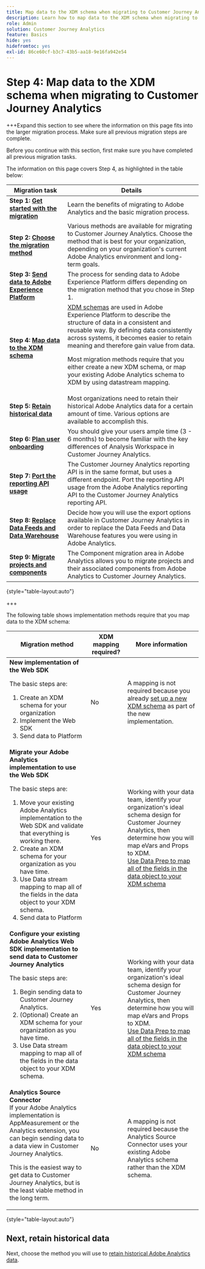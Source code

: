 ```yaml
---
title: Map data to the XDM schema when migrating to Customer Journey Analytics
description: Learn how to map data to the XDM schema when migrating to Customer Journey Analytics
role: Admin
solution: Customer Journey Analytics
feature: Basics
hide: yes
hidefromtoc: yes
exl-id: 86ce60cf-b3c7-43b5-aa18-9e16fa942e54
---
```

# Step 4: Map data to the XDM schema when migrating to Customer Journey Analytics

+++Expand this section to see where the information on this page fits into the larger migration process. Make sure all previous migration steps are complete.

Before you continue with this section, first make sure you have completed all previous migration tasks.

The information on this page covers Step 4, as highlighted in the table below: 

| Migration task | Details |
|---------|----------|
| **Step 1: [Get started with the migration](/help/getting-started/cja-migration/cja-migration-getstarted.md)** | Learn the benefits of migrating to Adobe Analytics and the basic migration process. |
| **Step 2: [Choose the migration method](/help/getting-started/cja-migration/cja-migration-method.md)** | Various methods are available for migrating to Customer Journey Analytics. Choose the method that is best for your organization, depending on your organization's current Adobe Analytics environment and long-term goals. | 
| **Step 3: [Send data to Adobe Experience Platform](/help/getting-started/cja-migration/cja-migration-send-to-platform.md)** | The process for sending data to Adobe Experience Platform differs depending on the migration method that you chose in Step 1. | 
| <span class="preview">**Step 4: [Map data to the XDM schema](/help/getting-started/cja-migration/cja-migration-xdm.md)**</span> | <span class="preview">[XDM schemas](https://experienceleague.adobe.com/en/docs/experience-platform/xdm/home#xdm-schemas) are used in Adobe Experience Platform to describe the structure of data in a consistent and reusable way. By defining data consistently across systems, it becomes easier to retain meaning and therefore gain value from data.<p>Most migration methods require that you either create a new XDM schema, or map your existing Adobe Analytics schema to XDM by using datastream mapping.</p></span>  |
| **Step 5: [Retain historical data](/help/getting-started/cja-migration/cja-migration-historical-data.md)** | Most organizations need to retain their historical Adobe Analytics data for a certain amount of time. Various options are available to accomplish this.  | 
| **Step 6: [Plan user onboarding](/help/getting-started/cja-migration/cja-migration-onboarding.md)** | You should give your users ample time (3 - 6 months) to become familiar with the key differences of Analysis Workspace in Customer Journey Analytics. | 
| **Step 7: [Port the reporting API usage](/help/getting-started/cja-migration/cja-migration-api.md)** | The Customer Journey Analytics reporting API is in the same format, but uses a different endpoint. Port the reporting API usage from the Adobe Analytics reporting API to the Customer Journey Analytics reporting API. | 
| **Step 8: [Replace Data Feeds and Data Warehouse](/help/getting-started/cja-migration/cja-migration-export-options.md)** | Decide how you will use the export options available in Customer Journey Analytics in order to replace the Data Feeds and Data Warehouse features you were using in Adobe Analytics.  |
| **Step 9: [Migrate projects and components](/help/getting-started/cja-migration/cja-migration-projects.md)** | The Component migration area in Adobe Analytics allows you to migrate projects and their associated components from Adobe Analytics to Customer Journey Analytics.  |

{style="table-layout:auto"}

+++

The following table shows implementation methods require that you map data to the XDM schema:
 

| Migration method | XDM mapping required? | More information |
|---------|----------|---------|
| **New implementation of the Web SDK**<p>The basic steps are:</p><ol><li>Create an XDM schema for your organization</li><li>Implement the Web SDK</li><li>Send data to Platform</li></ol>| No | A mapping is not required because you already [set up a new XDM schema](https://experienceleague.adobe.com/en/docs/analytics-platform/using/cja-data-ingestion/ingest-use-guides/edge-network/aepwebsdk#set-up-a-schema) as part of the new implementation. |
| **Migrate your Adobe Analytics implementation to use the Web SDK**<p>The basic steps are:</p><ol><li>Move your existing Adobe Analytics implementation to the Web SDK and validate that everything is working there.</li><li>Create an XDM schema for your organization as you have time.</li><li>Use Data stream mapping to map all of the fields in the data object to your XDM schema.</li><li>Send data to Platform</li></ol> | Yes | Working with your data team, identify your organization's ideal schema design for Customer Journey Analytics, then determine how you will map eVars and Props to XDM.</br>[Use Data Prep to map all of the fields in the data object to your XDM schema](https://experienceleague.adobe.com/en/docs/experience-platform/data-prep/home) |
| **Configure your existing Adobe Analytics Web SDK implementation to send data to Customer Journey Analytics**<p>The basic steps are:</p><ol><li>Begin sending data to Customer Journey Analytics.<!-- What's involved here? Just point it at CJA? --></li><li>(Optional) Create an XDM schema for your organization as you have time.</li><li>Use Data stream mapping to map all of the fields in the data object to your XDM schema.</li></ol>  | Yes | Working with your data team, identify your organization's ideal schema design for Customer Journey Analytics, then determine how you will map eVars and Props to XDM.</br>[Use Data Prep to map all of the fields in the data object to your XDM schema](https://experienceleague.adobe.com/en/docs/experience-platform/data-prep/home) |
| **Analytics Source Connector**</br>If your Adobe Analytics implementation is AppMeasurement or the Analytics extension, you can begin sending data to a data view in Customer Journey Analytics.<p>This is the easiest way to get data to Customer Journey Analytics, but is the least viable method in the long term.</p>  | No | A mapping is not required because the Analytics Source Connector uses your existing Adobe Analytics schema rather than the XDM schema. |

{style="table-layout:auto"}

<!-- Does it benefit the customer to do this all at the same time if they're using multiple AEP apps? If so, have multiple sections like this. Or can they do CJA first and AJO later?

### Plan data mapping for Customer Journey Analytics


### Plan data mapping for Customer Journey analytics and other Adobe Experience platform applications

-->

## Next, retain historical data

Next, choose the method you will use to [retain historical Adobe Analytics data](/help/getting-started/cja-migration/cja-migration-historical-data.md).
